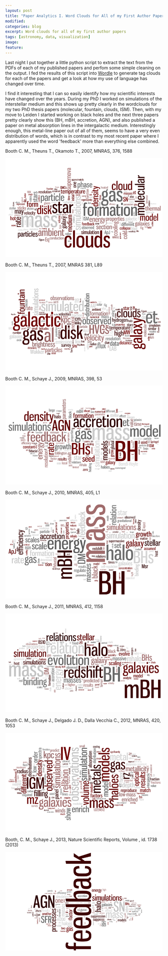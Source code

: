 ```yaml
---
layout: post
title: "Paper Analytics I. Word Clouds for All of my First Author Papers"
modified:
categories: blog
excerpt: Word clouds for all of my first author papers
tags: [astronomy, data, visualization]
image:
feature:
---
```


Last night I put together a little python script to extract the text from the PDFs of each of my published papers and perfom some simple cleaning on the output.  I fed the results of this script into [Wordle](https://www.wordle.net) to generate tag clouds for each of the papers and get a look at how my use of language has changed over time.

I find it interesting that I can so easily identify how my scientific interests have changed over the years.  During my PhD I worked on simulations of the interstellar medium and this shows up pretty clearly in the wordclouds for my two PhD thesis papers (molecular, fountain, clouds, ISM).  Then, with my move to Leiden I started working on black holes and the next three papers pretty clearly show this (BH, mBH, accretion, AGN), and also published a paper on metal absorption lines in the intergalactic medium.  Interestingly enough, this metal-line paper out of all of them, seems to have a very even distribution of words, which is in contrast to my most recent paper where I apparently used the word 'feedback' more than everything else combined.

Booth C. M., Theuns T., Okamoto T., 2007, MNRAS, 376, 1588

[![Booth2007](/images/blog/wordclouds/Booth2007.png)](/images/blog/wordclouds/Booth2007.png)

Booth C. M., Theuns T., 2007, MNRAS 381, L89

[![Booth2007b](/images/blog/wordclouds/Booth2007b.png)](/images/blog/wordclouds/Booth2007b.png)

Booth C. M., Schaye J., 2009, MNRAS, 398, 53

[![Booth2009](/images/blog/wordclouds/Booth2009.png)](/images/blog/wordclouds/Booth2009.png)

Booth C. M., Schaye J., 2010, MNRAS, 405, L1

[![Booth2010](/images/blog/wordclouds/Booth2010.png)](/images/blog/wordclouds/Booth2010.png)

Booth C. M., Schaye J., 2011, MNRAS, 412, 1158

[![Booth2011](/images/blog/wordclouds/Booth2011.png)](/images/blog/wordclouds/Booth2011.png)

Booth C. M., Schaye J., Delgado J. D., Dalla Vecchia C., 2012, MNRAS, 420, 1053

[![Booth2012](/images/blog/wordclouds/Booth2012.png)](/images/blog/wordclouds/Booth2012.png)

Booth, C. M., Schaye J., 2013, Nature Scientific Reports, Volume , id. 1738 (2013)

[![Booth2013](/images/blog/wordclouds/Booth2013.png)](/images/blog/wordclouds/Booth2013.png)
